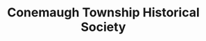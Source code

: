 ---
layout: repo
title: "Conemaugh Township Historical Society"
id: 13443
permalink: repos/13443/
---